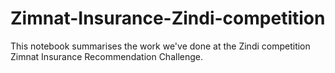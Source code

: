 # Zimnat-Insurance-Zindi-competition
This notebook summarises the work we've done at the Zindi competition Zimnat Insurance Recommendation Challenge.
